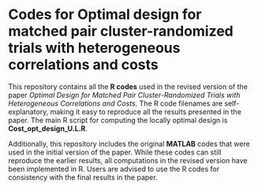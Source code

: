 # Codes for Optimal design for matched pair cluster-randomized trials with heterogeneous correlations and costs
This repository contains all the **R codes** used in the revised version of the paper *Optimal Design for Matched Pair Cluster-Randomized Trials with Heterogeneous Correlations and Costs*. The R code filenames are self-explanatory, making it easy to reproduce all the results presented in the paper. The main R script for computing the locally optimal design is **Cost_opt_design_U.L.R**.  

Additionally, this repository includes the original **MATLAB** codes that were used in the initial version of the paper. While these codes can still reproduce the earlier results, all computations in the revised version have been implemented in R. Users are advised to use the R codes for consistency with the final results in the paper.
